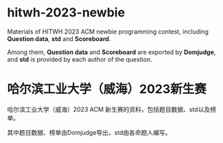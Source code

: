# hitwh-2023-newbie
Materials of HITWH 2023 ACM newbie programming contest, including **Question data**, **std** and **Scoreboard**.

Among them, **Question data** and **Scoreboard** are exported by **Domjudge**, and **std** is provided by each author of the question.

# 哈尔滨工业大学（威海）2023新生赛
哈尔滨工业大学（威海）2023 ACM 新生赛的资料，包括题目数据、std以及榜单。

其中题目数据、榜单由Domjudge导出，std由各命题人编写。
